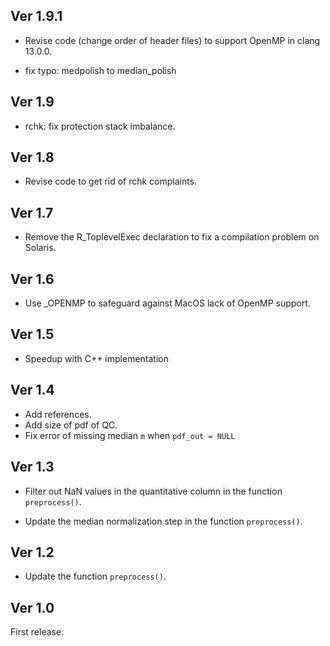 ## Ver 1.9.1

- Revise code (change order of header files) to support OpenMP in clang 13.0.0.

- fix typo: medpolish to median_polish

## Ver 1.9

- rchk: fix protection stack imbalance.

## Ver 1.8

- Revise code to get rid of rchk complaints.

## Ver 1.7

- Remove the R_ToplevelExec declaration to fix a compilation problem on Solaris.

## Ver 1.6

- Use _OPENMP to safeguard against MacOS lack of OpenMP support.

## Ver 1.5

- Speedup with C++ implementation

## Ver 1.4

- Add references.
- Add size of pdf of QC.
- Fix error of missing median `m` when `pdf_out = NULL`

## Ver 1.3

- Filter out NaN values in the quantitative column in the function `preprocess()`.

- Update the median normalization step in the function `preprocess()`.

## Ver 1.2

- Update the function `preprocess()`.

## Ver 1.0

First release.
